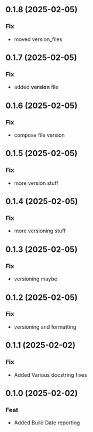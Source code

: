 ## 0.1.8 (2025-02-05)

### Fix

- moved version_files

## 0.1.7 (2025-02-05)

### Fix

- added __version__ file

## 0.1.6 (2025-02-05)

### Fix

- compose file version

## 0.1.5 (2025-02-05)

### Fix

- more version stuff

## 0.1.4 (2025-02-05)

### Fix

- more versioning stuff

## 0.1.3 (2025-02-05)

### Fix

- versioning maybe

## 0.1.2 (2025-02-05)

### Fix

- versioning and formatting

## 0.1.1 (2025-02-02)

### Fix

- Added Various docstring fixes

## 0.1.0 (2025-02-02)

### Feat

- Added Build Date reporting
